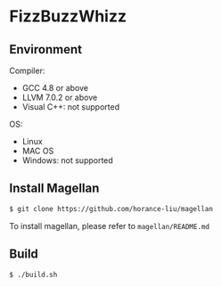 # FizzBuzzWhizz

## Environment

Compiler:

- GCC 4.8 or above
- LLVM 7.0.2 or above
- Visual C++: not supported

OS:

- Linux
- MAC OS
- Windows: not supported

## Install Magellan

```bash
$ git clone https://github.com/horance-liu/magellan
```
To install magellan, please refer to `magellan/README.md`

## Build

```bash
$ ./build.sh
```

